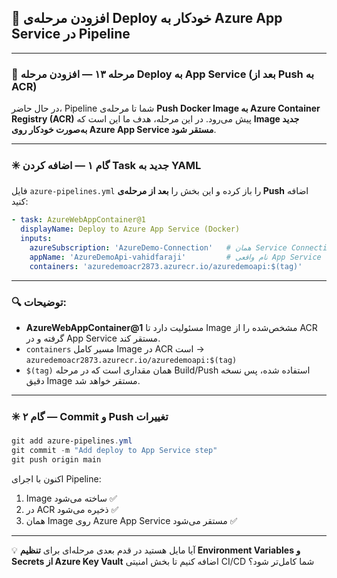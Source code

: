 ## 🚀 افزودن مرحله‌ی Deploy خودکار به Azure App Service در Pipeline

---

### 🔹 مرحله ۱۳ — افزودن مرحله Deploy به App Service (بعد از Push به ACR)

در حال حاضر، Pipeline شما تا مرحله‌ی **Push Docker Image به Azure Container Registry (ACR)** پیش می‌رود.
در این مرحله، هدف ما این است که **Image جدید به‌صورت خودکار روی Azure App Service مستقر شود**.

---

### ✳️ گام ۱ — اضافه کردن Task جدید به YAML

فایل `azure-pipelines.yml` را باز کرده و این بخش را **بعد از مرحله‌ی Push** اضافه کنید:

```yaml
- task: AzureWebAppContainer@1
  displayName: Deploy to Azure App Service (Docker)
  inputs:
    azureSubscription: 'AzureDemo-Connection'   # همان Service Connection تعریف‌شده
    appName: 'AzureDemoApi-vahidfaraji'         # نام واقعی App Service شما
    containers: 'azuredemoacr2873.azurecr.io/azuredemoapi:$(tag)'
```

---

### 🔍 توضیحات:

* **AzureWebAppContainer@1** مسئولیت دارد تا Image مشخص‌شده را از ACR گرفته و در App Service مستقر کند.
* `containers` مسیر کامل Image در ACR است →  
  `azuredemoacr2873.azurecr.io/azuredemoapi:$(tag)`
* `$(tag)` همان مقداری است که در مرحله Build/Push استفاده شده، پس نسخه دقیق Image مستقر خواهد شد.

---

### ✳️ گام ۲ — Commit و Push تغییرات

```powershell
git add azure-pipelines.yml
git commit -m "Add deploy to App Service step"
git push origin main
```

اکنون با اجرای Pipeline:

1. Image ساخته می‌شود ✅
2. در ACR ذخیره می‌شود ✅
3. همان Image روی Azure App Service مستقر می‌شود ✅

---

💡 آیا مایل هستید در قدم بعدی مرحله‌ای برای **تنظیم Environment Variables و Secrets از Azure Key Vault** اضافه کنیم تا بخش امنیتی CI/CD شما کامل‌تر شود؟

